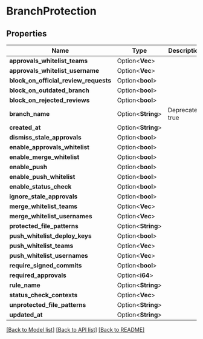 # BranchProtection

## Properties

Name | Type | Description | Notes
------------ | ------------- | ------------- | -------------
**approvals_whitelist_teams** | Option<**Vec<String>**> |  | [optional]
**approvals_whitelist_username** | Option<**Vec<String>**> |  | [optional]
**block_on_official_review_requests** | Option<**bool**> |  | [optional]
**block_on_outdated_branch** | Option<**bool**> |  | [optional]
**block_on_rejected_reviews** | Option<**bool**> |  | [optional]
**branch_name** | Option<**String**> | Deprecated: true | [optional]
**created_at** | Option<**String**> |  | [optional]
**dismiss_stale_approvals** | Option<**bool**> |  | [optional]
**enable_approvals_whitelist** | Option<**bool**> |  | [optional]
**enable_merge_whitelist** | Option<**bool**> |  | [optional]
**enable_push** | Option<**bool**> |  | [optional]
**enable_push_whitelist** | Option<**bool**> |  | [optional]
**enable_status_check** | Option<**bool**> |  | [optional]
**ignore_stale_approvals** | Option<**bool**> |  | [optional]
**merge_whitelist_teams** | Option<**Vec<String>**> |  | [optional]
**merge_whitelist_usernames** | Option<**Vec<String>**> |  | [optional]
**protected_file_patterns** | Option<**String**> |  | [optional]
**push_whitelist_deploy_keys** | Option<**bool**> |  | [optional]
**push_whitelist_teams** | Option<**Vec<String>**> |  | [optional]
**push_whitelist_usernames** | Option<**Vec<String>**> |  | [optional]
**require_signed_commits** | Option<**bool**> |  | [optional]
**required_approvals** | Option<**i64**> |  | [optional]
**rule_name** | Option<**String**> |  | [optional]
**status_check_contexts** | Option<**Vec<String>**> |  | [optional]
**unprotected_file_patterns** | Option<**String**> |  | [optional]
**updated_at** | Option<**String**> |  | [optional]

[[Back to Model list]](../README.md#documentation-for-models) [[Back to API list]](../README.md#documentation-for-api-endpoints) [[Back to README]](../README.md)


